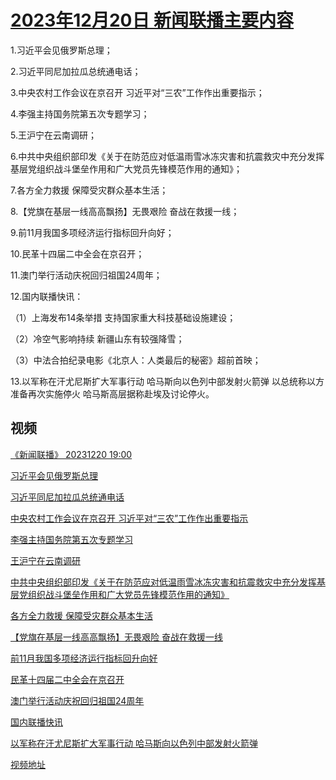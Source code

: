 # [2023年12月20日 新闻联播主要内容](https://tv.cctv.com/lm/xwlb/day/20231220.shtml)

1.习近平会见俄罗斯总理；

2.习近平同尼加拉瓜总统通电话；

3.中央农村工作会议在京召开 习近平对“三农”工作作出重要指示；

4.李强主持国务院第五次专题学习；

5.王沪宁在云南调研；

6.中共中央组织部印发《关于在防范应对低温雨雪冰冻灾害和抗震救灾中充分发挥基层党组织战斗堡垒作用和广大党员先锋模范作用的通知》；

7.各方全力救援 保障受灾群众基本生活；

8.【党旗在基层一线高高飘扬】无畏艰险 奋战在救援一线；

9.前11月我国多项经济运行指标回升向好；

10.民革十四届二中全会在京召开；

11.澳门举行活动庆祝回归祖国24周年；

12.国内联播快讯：

（1）上海发布14条举措 支持国家重大科技基础设施建设；

（2）冷空气影响持续 新疆山东有较强降雪；

（3）中法合拍纪录电影《北京人：人类最后的秘密》超前首映；

13.以军称在汗尤尼斯扩大军事行动 哈马斯向以色列中部发射火箭弹 以总统称以方准备再次实施停火 哈马斯高层据称赴埃及讨论停火。

## 视频

[《新闻联播》 20231220 19:00](https://tv.cctv.com/2023/12/20/VIDEOtiDvMNL8DfYi0kfP5NX231220.shtml)

[习近平会见俄罗斯总理](https://tv.cctv.com/2023/12/20/VIDEdgFjBYqi41MopDFwIv5y231220.shtml)

[习近平同尼加拉瓜总统通电话](https://tv.cctv.com/2023/12/20/VIDE8sCoVPQK47c47AOiJLrl231220.shtml)

[中央农村工作会议在京召开 习近平对“三农”工作作出重要指示](https://tv.cctv.com/2023/12/20/VIDEHerS3Umxp1xNFN4dAdcs231220.shtml)

[李强主持国务院第五次专题学习](https://tv.cctv.com/2023/12/20/VIDEOCFdyV2LqNn4MvdAMNaX231220.shtml)

[王沪宁在云南调研](https://tv.cctv.com/2023/12/20/VIDE2jgBcZUelQjevIa3vnM0231220.shtml)

[中共中央组织部印发《关于在防范应对低温雨雪冰冻灾害和抗震救灾中充分发挥基层党组织战斗堡垒作用和广大党员先锋模范作用的通知》](https://tv.cctv.com/2023/12/20/VIDEziZEYI5p2lJGoRUPExDo231220.shtml)

[各方全力救援 保障受灾群众基本生活](https://tv.cctv.com/2023/12/20/VIDExLkaGUqhSOz0AOqlYpUQ231220.shtml)

[【党旗在基层一线高高飘扬】无畏艰险 奋战在救援一线](https://tv.cctv.com/2023/12/20/VIDEBMUxqUe0wZCxw4QEy8fy231220.shtml)

[前11月我国多项经济运行指标回升向好](https://tv.cctv.com/2023/12/20/VIDEqWUkGyJXZ8Xnlz17CxIm231220.shtml)

[民革十四届二中全会在京召开](https://tv.cctv.com/2023/12/20/VIDEFqFoIwhgn7CGeCUJN2zH231220.shtml)

[澳门举行活动庆祝回归祖国24周年](https://tv.cctv.com/2023/12/20/VIDE0mh16B96URwh4jzzp82m231220.shtml)

[国内联播快讯](https://tv.cctv.com/2023/12/20/VIDEIPFX6Y51SriiCSRAiviu231220.shtml)

[以军称在汗尤尼斯扩大军事行动 哈马斯向以色列中部发射火箭弹](https://tv.cctv.com/2023/12/20/VIDEgRbaDjVUIeNSecHdZNsx231220.shtml)

[视频地址](https://tv.cctv.com/lm/xwlb/day/20231220.shtml) 


